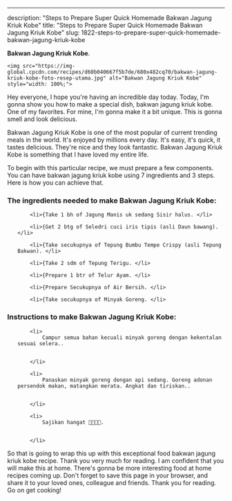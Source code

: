 ---
description: "Steps to Prepare Super Quick Homemade Bakwan Jagung Kriuk Kobe"
title: "Steps to Prepare Super Quick Homemade Bakwan Jagung Kriuk Kobe"
slug: 1822-steps-to-prepare-super-quick-homemade-bakwan-jagung-kriuk-kobe

<p>
	<strong>Bakwan Jagung Kriuk Kobe</strong>. 
	
</p>
<p>
	
	<img src="https://img-global.cpcdn.com/recipes/d60b040667f5b7de/680x482cq70/bakwan-jagung-kriuk-kobe-foto-resep-utama.jpg" alt="Bakwan Jagung Kriuk Kobe" style="width: 100%;">
	
	
</p>
<p>
	Hey everyone, I hope you're having an incredible day today. Today, I'm gonna show you how to make a special dish, bakwan jagung kriuk kobe. One of my favorites. For mine, I'm gonna make it a bit unique. This is gonna smell and look delicious.
</p>
	
<p>
	
</p>
<p>
	Bakwan Jagung Kriuk Kobe is one of the most popular of current trending meals in the world. It's enjoyed by millions every day. It's easy, it's quick, it tastes delicious. They're nice and they look fantastic. Bakwan Jagung Kriuk Kobe is something that I have loved my entire life.
</p>

<p>
To begin with this particular recipe, we must prepare a few components. You can have bakwan jagung kriuk kobe using 7 ingredients and 3 steps. Here is how you can achieve that.
</p>

<h3>The ingredients needed to make Bakwan Jagung Kriuk Kobe:</h3>

<ol>
	
		<li>{Take 1 bh of Jagung Manis uk sedang Sisir halus. </li>
	
		<li>{Get 2 btg of Seledri cuci iris tipis (asli Daun bawang). </li>
	
		<li>{Take secukupnya of Tepung Bumbu Tempe Crispy (asli Tepung Bakwan). </li>
	
		<li>{Take 2 sdm of Tepung Terigu. </li>
	
		<li>{Prepare 1 btr of Telur Ayam. </li>
	
		<li>{Prepare Secukupnya of Air Bersih. </li>
	
		<li>{Take secukupnya of Minyak Goreng. </li>
	
</ol>
<p>
	
</p>

<h3>Instructions to make Bakwan Jagung Kriuk Kobe:</h3>

<ol>
	
		<li>
			Campur semua bahan kecuali minyak goreng dengan kekentalan sesuai selera..
			
			
		</li>
	
		<li>
			Panaskan minyak goreng dengan api sedang. Goreng adonan persendok makan, matangkan merata. Angkat dan tiriskan..
			
			
		</li>
	
		<li>
			Sajikan hangat 🤲🏼🤲🏼.
			
			
		</li>
	
</ol>

<p>
	
</p>

<p>
	So that is going to wrap this up with this exceptional food bakwan jagung kriuk kobe recipe. Thank you very much for reading. I am confident that you will make this at home. There's gonna be more interesting food at home recipes coming up. Don't forget to save this page in your browser, and share it to your loved ones, colleague and friends. Thank you for reading. Go on get cooking!
</p>
